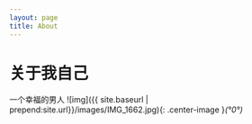 ```yaml
---
layout: page
title: About
---
```


# 关于我自己

一个幸福的男人
![img]({{ site.baseurl | prepend:site.url}}/images/IMG_1662.jpg){: .center-image }*(°0°)*
